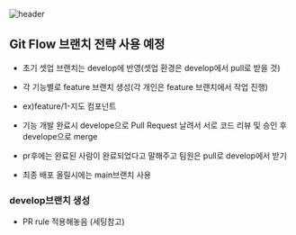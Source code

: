 ![header](https://capsule-render.vercel.app/api?type=waving&color=63a1ff&height=300&section=header&text=PocketBand&fontSize=70&animation=fadeIn&fontAlignY=38&desc=Frontend&descAlignY=60&fontColor=ffffff)


## Git Flow 브랜치 전략 사용 예정

- 초기 셋업 브랜치는 develop에 반영(셋업 환경은 develop에서 pull로 받을 것)

- 각 기능별로 feature 브랜치 생성(각 개인은 feature 브랜치에서 작업 진행)

- ex)feature/1-지도 컴포넌트

- 기능 개발 완료시 develope으로 Pull Request 날려서 서로 코드 리뷰 및 승인 후 develope으로 merge

- pr후에는 완료된 사람이 완료되었다고 말해주고 팀원은 pull로 develop에서 받기

- 최종 배포 올릴시에는 main브랜치 사용

### develop브랜치 생성

- PR rule 적용해놓음 (세팅참고) 


  

